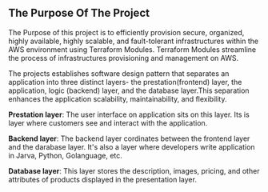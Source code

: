 
## The Purpose Of The Project

The Purpose of this project is to efficiently provision secure, organized, highly available, highly scalable, and fault-tolerant infrastructures within the AWS environment using Terraform Modules. Terraform Modules streamline the process of infrastructures provisioning and management on AWS.

The projects establishes software design pattern that separates an application into three distinct layers- the prestation(frontend) layer, the application, logic (backend) layer, and the database layer.This separation enhances the application scalability, maintainability, and flexibility. 

**Prestation layer**: The user interface on application sits on this layer. Its is layer where customers see and interact with the application.

**Backend layer**: The backend layer cordinates between the frontend layer and the darabase layer. It's also a layer where developers write application in Jarva, Python, Golanguage, etc.

**Database layer**: This layer stores the description, images, pricing, and other attributes of products displayed in the presentation layer.
